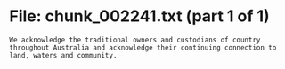 ﻿# File: chunk_002241.txt (part 1 of 1)
```
We acknowledge the traditional owners and custodians of country throughout Australia and acknowledge their continuing connection to land, waters and community.
```

